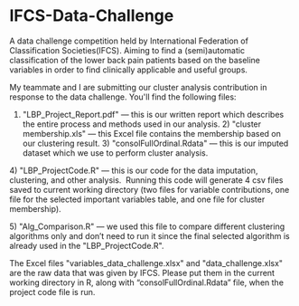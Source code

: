 # IFCS-Data-Challenge

A data challenge competition held by International Federation of Classification Societies(IFCS). Aiming to find a (semi)automatic classification of the lower back pain patients based on the baseline variables in order to find clinically applicable and useful groups.

My teammate and I are submitting our cluster analysis contribution in response to the data challenge. You'll find the following files:

1) "LBP_Project_Report.pdf" — this is our written report which describes the entire process and methods used in our analysis.
2) "cluster membership.xls" — this Excel file contains the membership based on our clustering result.
3) "consolFullOrdinal.Rdata" — this is our imputed dataset which we use to perform cluster analysis.

4) "LBP_ProjectCode.R" — this is our code for the data imputation, clustering, and other analysis.  Running this code will generate 4 csv files saved to current working directory (two files for variable contributions, one file for the selected important variables table, and one file for cluster membership).

5) "Alg_Comparison.R" — we used this file to compare different clustering algorithms only and don’t need to run it since the final selected algorithm is already used in the "LBP_ProjectCode.R".

The Excel files "variables_data_challenge.xlsx" and "data_challenge.xlsx" are the raw data that was given by IFCS. Please put them in the current working directory in R, along with “consolFullOrdinal.Rdata” file, when the project code file is run.

